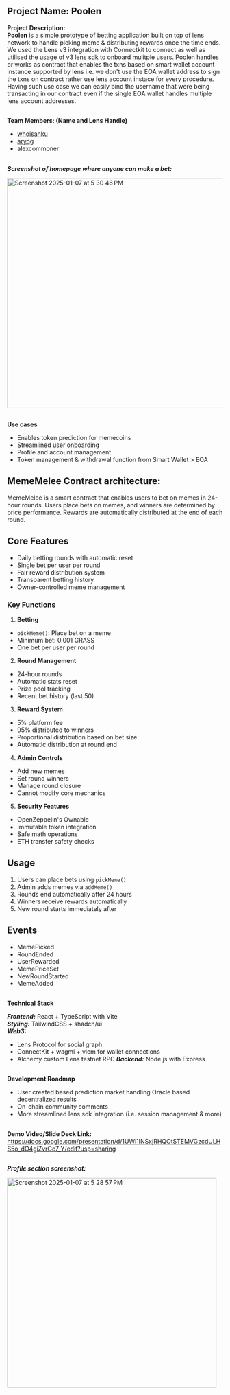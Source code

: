 ## Project Name: Poolen

**Project Description:** <br/>
**Poolen** is a simple prototype of betting application built on top of lens network to handle picking meme & distributing rewards once the time ends. We used the Lens v3 integration with Connectkit to connect as well as utilised the usage of v3 lens sdk to onboard mulitple users. Poolen handles or works as contract that enables the txns based on smart wallet account instance supported by lens i.e. we don't use the EOA wallet address to sign the txns on contract rather use lens account instace for every procedure. Having such use case we can easily bind the username that were being transacting in our contract even if the single EOA wallet handles multiple lens account addresses. 

##
**Team Members: (Name and Lens Handle)**
- [whoisanku](https://hey.xyz/u/whoisanku)
- [aryog](https://hey.xyz/u/yoges)
- alexcommoner

##
***Screenshot of homepage where anyone can make a bet:*** <br />

<img width="536" alt="Screenshot 2025-01-07 at 5 30 46 PM" src="https://github.com/user-attachments/assets/b4138b65-4cf4-432e-89c1-0ea60cb8e4f8" />

##
**Use cases**
- Enables token prediction for memecoins
- Streamlined user onboarding
- Profile and account management
- Token management & withdrawal function from Smart Wallet > EOA

## MemeMelee Contract architecture:

MemeMelee is a smart contract that enables users to bet on memes in 24-hour rounds. Users place bets on memes, and winners are determined by price performance. Rewards are automatically distributed at the end of each round.

## Core Features

- Daily betting rounds with automatic reset
- Single bet per user per round
- Fair reward distribution system
- Transparent betting history
- Owner-controlled meme management

### Key Functions

1. **Betting**
- `pickMeme()`: Place bet on a meme
- Minimum bet: 0.001 GRASS
- One bet per user per round

2. **Round Management**
- 24-hour rounds
- Automatic stats reset
- Prize pool tracking
- Recent bet history (last 50)

3. **Reward System**
- 5% platform fee
- 95% distributed to winners
- Proportional distribution based on bet size
- Automatic distribution at round end

4. **Admin Controls**
- Add new memes
- Set round winners
- Manage round closure
- Cannot modify core mechanics

5. **Security Features**
- OpenZeppelin's Ownable
- Immutable token integration
- Safe math operations
- ETH transfer safety checks

## Usage

1. Users can place bets using `pickMeme()`
2. Admin adds memes via `addMeme()`
3. Rounds end automatically after 24 hours
4. Winners receive rewards automatically
5. New round starts immediately after

## Events

- MemePicked
- RoundEnded
- UserRewarded
- MemePriceSet
- NewRoundStarted
- MemeAdded

##
**Technical Stack**  

**_Frontend:_** React + TypeScript with Vite   
**_Styling:_** TailwindCSS + shadcn/ui  
**_Web3:_**  
- Lens Protocol for social graph 
- ConnectKit + wagmi + viem for wallet connections  
- Alchemy custom Lens testnet RPC 
**_Backend:_** Node.js with Express   

##
**Development Roadmap**
- User created based prediction market handling Oracle based decentralized results
- On-chain community comments
- More streamlined lens sdk integration (i.e. session management & more)

##
**Demo Video/Slide Deck Link:** <br />
https://docs.google.com/presentation/d/1UWi1INSxjRHQOtSTEMVGzcdULHS5o_dO4giZvrGc7_Y/edit?usp=sharing

##
***Profile section screenshot:*** <br />

<img width="489" alt="Screenshot 2025-01-07 at 5 28 57 PM" src="https://github.com/user-attachments/assets/ca2a2736-0d65-4a83-928c-bf150aade0f5" />



